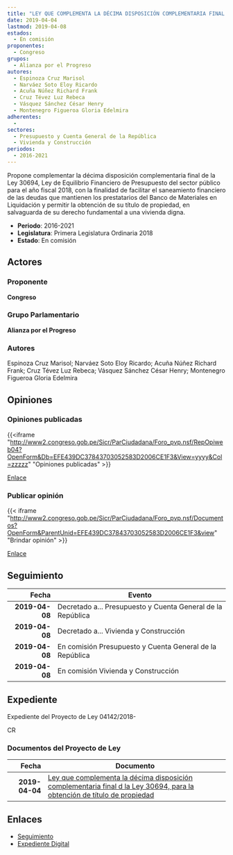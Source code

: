 ```yaml
---
title: "LEY QUE COMPLEMENTA LA DÉCIMA DISPOSICIÓN COMPLEMENTARIA FINAL DE LA LEY 30694, PARA LA OBTENCIÓN DE TÍTULO DE PROPIEDAD"
date: 2019-04-04
lastmod: 2019-04-08
estados: 
  - En comisión
proponentes: 
  - Congreso
grupos: 
  - Alianza por el Progreso
autores: 
  - Espinoza Cruz Marisol
  - Narváez Soto Eloy Ricardo
  - Acuña Núñez Richard Frank
  - Cruz Tévez Luz Rebeca
  - Vásquez Sánchez César Henry
  - Montenegro Figueroa Gloria Edelmira
adherentes: 
  - 
sectores: 
  - Presupuesto y Cuenta General de la República
  - Vivienda y Construcción
periodos: 
  - 2016-2021
---
```


Propone complementar la décima disposición complementaria final de la Ley 30694, Ley de Equilibrio Financiero de Presupuesto del sector público para el año fiscal 2018, con la finalidad de facilitar el saneamiento financiero de las deudas que mantienen los prestatarios del Banco de Materiales en Liquidación y permitir la obtención de su título de propiedad, en salvaguarda de su derecho fundamental a una vivienda digna.

- **Periodo**: 2016-2021
- **Legislatura**: Primera Legislatura Ordinaria 2018
- **Estado**: En comisión

## Actores

### Proponente

**Congreso**

### Grupo Parlamentario

**Alianza por el Progreso**

### Autores

Espinoza Cruz Marisol; Narváez Soto Eloy Ricardo; Acuña Núñez Richard Frank; Cruz Tévez Luz Rebeca; Vásquez Sánchez César Henry; Montenegro Figueroa Gloria Edelmira


## Opiniones

### Opiniones publicadas

{{<iframe "http://www2.congreso.gob.pe/Sicr/ParCiudadana/Foro_pvp.nsf/RepOpiweb04?OpenForm&Db=EFE439DC37843703052583D2006CE1F3&View=yyyy&Col=zzzzz" "Opiniones publicadas" >}}

[Enlace](http://www2.congreso.gob.pe/Sicr/ParCiudadana/Foro_pvp.nsf/RepOpiweb04?OpenForm&Db=EFE439DC37843703052583D2006CE1F3&View=yyyy&Col=zzzzz)
### Publicar opinión

{{< iframe "http://www2.congreso.gob.pe/Sicr/ParCiudadana/Foro_pvp.nsf/Documentos?OpenForm&ParentUnid=EFE439DC37843703052583D2006CE1F3&view" "Brindar opinión" >}}

[Enlace](http://www2.congreso.gob.pe/Sicr/ParCiudadana/Foro_pvp.nsf/Documentos?OpenForm&ParentUnid=EFE439DC37843703052583D2006CE1F3&view)

## Seguimiento

| Fecha | Evento |
|------:|--------|
| **2019-04-08** | Decretado a... Presupuesto y Cuenta General de la República|
| **2019-04-08** | Decretado a... Vivienda y Construcción|
| **2019-04-08** | En comisión Presupuesto y Cuenta General de la República|
| **2019-04-08** | En comisión Vivienda y Construcción|


## Expediente

Expediente del Proyecto de Ley 04142/2018-

CR


### Documentos del Proyecto de Ley

| Fecha | Documento |
|------:|--------|
| **2019-04-04** | [Ley que complementa la décima disposición complementaria final d la Ley 30694, para la obtención de título de propiedad](http://www.leyes.congreso.gob.pe/Documentos/2016_2021/Proyectos_de_Ley_y_de_Resoluciones_Legislativas/PL0414220190404.pdf) |

## Enlaces 

- [Seguimiento](http://www2.congreso.gob.pehttp://www2.congreso.gob.pe/Sicr/TraDocEstProc/CLProLey2016.nsf/f7fff46988ca05b1052578e100829cc7/e283ce721e030a28052583d20074a51c?OpenDocument)
- [Expediente Digital](http://www2.congreso.gob.pehttp://www2.congreso.gob.pe/Sicr/TraDocEstProc/CLProLey2016.nsf/f7fff46988ca05b1052578e100829cc7/e283ce721e030a28052583d20074a51c?OpenDocument&Click=05257FB7005EB655.eb71d0cf91d8294e05256cdf006b5706/$Body/0.1C6C)
